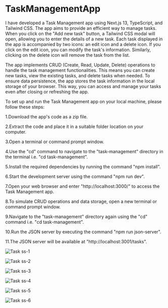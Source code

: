 # TaskManagementApp

I have developed a Task Management app using Next.js 13, TypeScript, and Tailwind CSS. The app aims to provide an efficient way to manage tasks. When you click on the "Add new task" button, a Tailwind CSS modal will open, allowing you to enter the details of a new task. Each task displayed in the app is accompanied by two icons: an edit icon and a delete icon. If you click on the edit icon, you can modify the task's information. Similarly, clicking on the delete icon will remove the task from the list.

The app implements CRUD (Create, Read, Update, Delete) operations to handle the task management functionalities. This means you can create new tasks, view the existing tasks, and delete tasks when needed. To ensure data persistence, the app stores the task information in the local storage of your browser. This way, you can access and manage your tasks even after closing or refreshing the app.

To set up and run the Task Management app on your local machine, please follow these steps:

1.Download the app's code as a zip file.
   
2.Extract the code and place it in a suitable folder location on your computer.

3.Open a terminal or command prompt window.

4.Use the "cd" command to navigate to the "task-management" directory in the terminal i.e. "cd task-management".

5.Install the required dependencies by running the command "npm install".

6.Start the development server using the command "npm run dev".

7.Open your web browser and enter "http://localhost:3000/" to access the Task Management app.

8.To simulate CRUD operations and data storage, open a new terminal or command prompt window.

9.Navigate to the "task-management" directory again using the "cd" command i.e. "cd task-management".

10.Run the JSON server by executing the command "npm run json-server".

11.The JSON server will be available at "http://localhost:3001/tasks".


![Task ss-1](https://github.com/ShreyaChandurkar/TaskManagementApp/assets/132133982/962e5e5c-f6fa-477d-931a-f5bd0c376c2f)

![Task ss-2](https://github.com/ShreyaChandurkar/TaskManagementApp/assets/132133982/a4fd3b7d-eb29-4c90-9265-74af0a765af1)

![Task ss-3](https://github.com/ShreyaChandurkar/TaskManagementApp/assets/132133982/eef11507-64f3-40d6-b587-dae8a7d1a80b)

![Task ss-4](https://github.com/ShreyaChandurkar/TaskManagementApp/assets/132133982/61c9063d-7e69-4bad-8a24-81184df627d0)

![Task ss-5](https://github.com/ShreyaChandurkar/TaskManagementApp/assets/132133982/f1493711-8416-40fe-9956-796f9a3a3e29)

![Task ss-6](https://github.com/ShreyaChandurkar/TaskManagementApp/assets/132133982/69e871d5-7fe7-494f-a163-f3aa8b9ef8b5)




